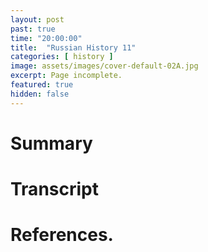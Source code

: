 ```yaml
---
layout: post
past: true
time: "20:00:00"
title:  "Russian History 11"
categories: [ history ]
image: assets/images/cover-default-02A.jpg
excerpt: Page incomplete.
featured: true
hidden: false
---
```


<!-- # Title brainstorm

 -->

<!-- # Exerpt

-->

# Summary

# Transcript

# References.
